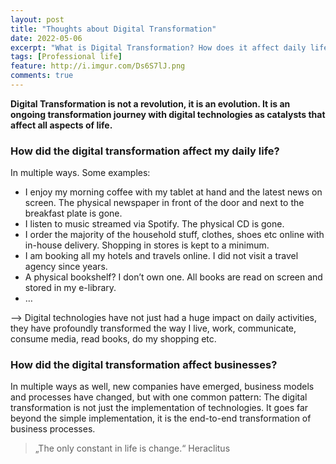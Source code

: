 ```yaml
---
layout: post
title: "Thoughts about Digital Transformation"
date: 2022-05-06
excerpt: "What is Digital Transformation? How does it affect daily life and business?"
tags: [Professional life]
feature: http://i.imgur.com/Ds6S7lJ.png
comments: true
---
```


**Digital Transformation is not a revolution, it is an evolution. It is an ongoing transformation journey with digital technologies as catalysts that affect all aspects of life.**

### How did the digital transformation affect my daily life?   
In multiple ways. Some examples:
* I enjoy my morning coffee with my tablet at hand and the latest news on screen. The physical newspaper in front of the door and next to the breakfast plate is gone.
* I listen to music streamed via Spotify. The physical CD is gone.
* I order the majority of the household stuff, clothes, shoes etc online with in-house delivery. Shopping in stores is kept to a minimum.
* I am booking all my hotels and travels online. I did not visit a travel agency since years.
* A physical bookshelf? I don’t own one. All books are read on screen and stored in my e-library.
* …

—> Digital technologies have not just had a huge impact on daily activities, they have profoundly transformed the way I live, work, communicate, consume media, read books, do my shopping etc. 

### How did the digital transformation affect businesses?   
In multiple ways as well, new companies have emerged, business models and processes have changed, but with one common pattern: The digital transformation is not just the implementation of technologies. It goes far beyond the simple implementation, it is the end-to-end transformation of business processes.
   
      
> „The only constant in life is change.“ Heraclitus
